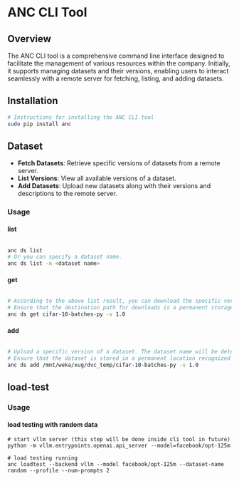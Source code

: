 # ANC CLI Tool

## Overview
The ANC CLI tool is a comprehensive command line interface designed to facilitate the management of various resources within the company. Initially, it supports managing datasets and their versions, enabling users to interact seamlessly with a remote server for fetching, listing, and adding datasets.

## Installation

```bash
# Instructions for installing the ANC CLI tool
sudo pip install anc

```

## Dataset
- **Fetch Datasets**: Retrieve specific versions of datasets from a remote server.
- **List Versions**: View all available versions of a dataset.
- **Add Datasets**: Upload new datasets along with their versions and descriptions to the remote server.

### Usage

#### list
```bash

anc ds list 
# Or you can specify a dataset name.
anc ds list -n <dataset name>

```

#### get
```bash

# According to the above list result, you can download the specific version dataset.
# Ensure that the destination path for downloads is a permanent storage location(e.g. /mnt/weka/xxx). Currently, downloading data to local storage is not permitted.
anc ds get cifar-10-batches-py -v 1.0

```

#### add
```bash

# Upload a specific version of a dataset. The dataset name will be determined based on the file or folder name extracted from the specified path.
# Ensure that the dataset is stored in a permanent location recognized by the server (e.g., /mnt/weka/xxx).
anc ds add /mnt/weka/xug/dvc_temp/cifar-10-batches-py -v 1.0


```

## load-test
### Usage
#### load testing with random data
```
# start vllm server (this step will be done inside cli tool in future)
python -m vllm.entrypoints.openai.api_server --model=facebook/opt-125m

# load testing running
anc loadtest --backend vllm --model facebook/opt-125m --dataset-name random --profile --num-prompts 2

```